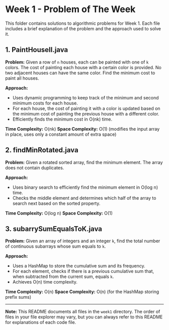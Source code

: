 # Week 1 - Problem of The Week

This folder contains solutions to algorithmic problems for Week 1. Each file includes a brief explanation of the problem and the approach used to solve it.

## 1. PaintHouseII.java
**Problem:**
Given a row of `n` houses, each can be painted with one of `k` colors. The cost of painting each house with a certain color is provided. No two adjacent houses can have the same color. Find the minimum cost to paint all houses.

**Approach:**
- Uses dynamic programming to keep track of the minimum and second minimum costs for each house.
- For each house, the cost of painting it with a color is updated based on the minimum cost of painting the previous house with a different color.
- Efficiently finds the minimum cost in O(nk) time.

**Time Complexity:** O(nk)
**Space Complexity:** O(1) (modifies the input array in place, uses only a constant amount of extra space)

## 2. findMinRotated.java
**Problem:**
Given a rotated sorted array, find the minimum element. The array does not contain duplicates.

**Approach:**
- Uses binary search to efficiently find the minimum element in O(log n) time.
- Checks the middle element and determines which half of the array to search next based on the sorted property.

**Time Complexity:** O(log n)
**Space Complexity:** O(1)

## 3. subarrySumEqualsToK.java
**Problem:**
Given an array of integers and an integer `k`, find the total number of continuous subarrays whose sum equals to `k`.

**Approach:**
- Uses a HashMap to store the cumulative sum and its frequency.
- For each element, checks if there is a previous cumulative sum that, when subtracted from the current sum, equals `k`.
- Achieves O(n) time complexity.

**Time Complexity:** O(n)
**Space Complexity:** O(n) (for the HashMap storing prefix sums)

---

**Note:** This README documents all files in the `week1` directory. The order of files in your file explorer may vary, but you can always refer to this README for explanations of each code file. 
